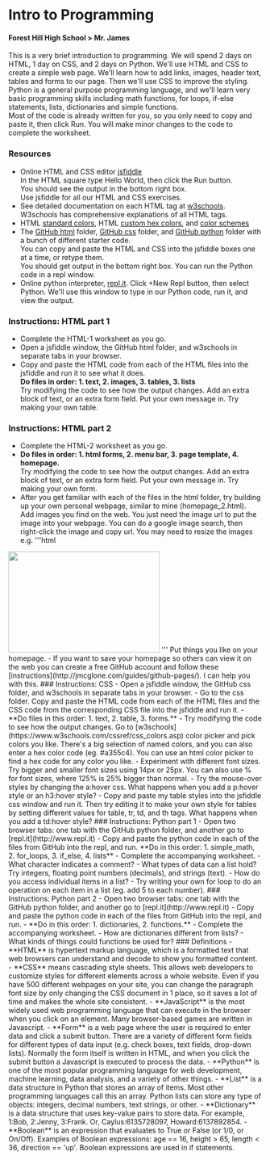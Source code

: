 # Intro to Programming
#### Forest Hill High School > Mr. James
This is a very brief introduction to programming. We will spend 2 days on HTML, 1 day on CSS, and 2 days on Python. We'll use HTML and CSS to create a simple web page. We'll learn how to add links, images, header text, tables and forms to our page. Then we'll use CSS to improve the styling. Python is a general purpose programming language, and we'll learn very basic programming skills including math functions, for loops, if-else statements, lists, dictionaries and simple functions.  
Most of the code is already written for you, so you only need to copy and paste it, then click Run. You will make minor changes to the code to complete the worksheet.  
### Resources
- Online HTML and CSS editor [jsfiddle](http://www.jsfiddle.net)   
In the HTML square type Hello World, then click the Run button.  
You should see the output in the bottom right box.  
Use jsfiddle for all our HTML and CSS exercises.  
- See detailed documentation on each HTML tag at [w3schools](https://www.w3schools.com/html/default.asp).  
W3schools has comprehensive explanations of all HTML tags.  
- HTML [standard colors](https://www.w3schools.com/cssref/css_colors.asp), HTML [custom hex colors](https://www.w3schools.com/colors/colors_picker.asp), and [color schemes](https://coolors.co/)  
- The [GitHub html](http://www.github.com/joeyajames/jps/html) folder, [GitHub css](https://github.com/joeyajames/jps/tree/master/css) folder, and [GitHub python](https://github.com/joeyajames/jps/tree/master/python) folder with a bunch of different starter code.  
You can copy and paste the HTML and CSS into the jsfiddle boxes one at a time, or retype them.  
You should get output in the bottom right box. You can run the Python code in a repl window. 
- Online python interpreter, [repl.it](https://repl.it). Click +New Repl button, then select Python. We'll use this window to type in our Python code, run it, and view the output.
### Instructions: HTML part 1
- Complete the HTML-1 worksheet as you go.  
- Open a jsfiddle window, the GitHub html folder, and w3schools in separate tabs in your browser.
- Copy and paste the HTML code from each of the HTML files into the jsfiddle and run it to see what it does.  
**Do files in order: 1. text, 2. images, 3. tables, 3. lists**  
Try modifying the code to see how the output changes. Add an extra block of text, or an extra form field. Put your own message in. Try making your own table.  
### Instructions: HTML part 2  
- Complete the HTML-2 worksheet as you go. 
- **Do files in order: 1. html forms, 2. menu bar, 3. page template, 4. homepage.**  
Try modifying the code to see how the output changes. Add an extra block of text, or an extra form field. Put your own message in. Try making your own form. 
- After you get familiar with each of the files in the html folder, try building up your own personal webpage, similar to mine (homepage_2.html).  
Add images you find on the web. You just need the image url to put the image into your webpage. You can do a google image search, then right-click the image and copy url. You may need to resize the images e.g. 
'''html 
<img src="my-url" width=300px height=200px />
'''  
Put things you like on your homepage.  
- If you want to save your homepage so others can view it on the web you can create a free GitHub account and follow these [instructions](http://jmcglone.com/guides/github-pages/).  I can help you with this.  
### Instructions: CSS
- Open a jsfiddle window, the GitHub css folder, and w3schools in separate tabs in your browser.
- Go to the css folder. Copy and paste the HTML code from each of the HTML files and the CSS code from the corresponding CSS file into the jsfiddle and run it. 
- **Do files in this order: 1. text, 2. table, 3. forms.**    
- Try modifying the code to see how the output changes. Go to [w3schools](https://www.w3schools.com/cssref/css_colors.asp) color picker and pick colors you like. There's a big selection of named colors, and you can also enter a hex color code (eg. #a355c4). You can use an html color picker to find a hex code for any color you like.
- Experiment with different font sizes. Try bigger and smaller font sizes using 14px or 25px. You can also use % for font sizes, where 125% is 25% bigger than normal.
- Try the mouse-over styles by changing the a:hover css. What happens when you add a p:hover style or an h3:hover style?
- Copy and paste my table styles into the jsfiddle css window and run it. Then try editing it to make your own style for tables by setting different values for table, tr, td, and th tags. What happens when you add a td:hover style?
### Instructions: Python part 1
- Open two browser tabs: one tab with the GitHub python folder, and another go to [repl.it](http://www.repl.it)
- Copy and paste the python code in each of the files from GitHub into the repl, and run.  
**Do in this order: 1. simple_math, 2. for_loops, 3. if_else, 4. lists**  
- Complete the accompanying worksheet.
- What character indicates a comment?
- What types of data can a list hold? Try integers, floating point numbers (decimals), and strings (text). 
- How do you access individual items in a list?
- Try writing your own for loop to do an operation on each item in a list (eg. add 5 to each number).  
### Instructions: Python part 2  
- Open two browser tabs: one tab with the GitHub python folder, and another go to [repl.it](http://www.repl.it)
- Copy and paste the python code in each of the files from GitHub into the repl, and run.  
- **Do in this order: 1. dictionaries, 2. functions.**  
- Complete the accompanying worksheet.
- How are dictionaries different from lists?  
- What kinds of things could functions be used for?  
### Definitions
- **HTML** is hypertext markup language, which is a formatted text that web browsers can understand and decode to show you formatted content.
- **CSS** means cascading style sheets. This allows web developers to customize styles for different elements across a whole website. Even if you have 500 different webpages on your site, you can change the paragraph font size by only changing the CSS document in 1 place, so it saves a lot of time and makes the whole site consistent.
- **JavaScript** is the most widely used web programming language that can execute in the browser when you click on an element. Many browser-based games are written in Javascript.
  - **Form** is a web page where the user is required to enter data and click a submit button. There are a variety of different form fields for different types of data input (e.g. check boxes, text fields, drop-down lists). Normally the form itself is written in HTML, and when  you click the submit button a Javascript is executed to process the data.
- **Python** is one of the most popular programming language for web development, machine learning, data analysis, and a variety of other things.
  - **List** is a data structure in Python that stores an array of items. Most other programming languages call this an array. Python lists can store any type of objects: integers, decimal numbers, text strings, or other.
  - **Dictionary** is a data structure that uses key-value pairs to store data. For example, 1:Bob, 2:Jenny, 3:Frank. Or, Caylus:6135728097, Howard:6137892854.  
  - **Boolean** is an expression that evaluates to True or False (or 1/0, or On/Off). Examples of Boolean expressions: age == 16, height > 65, length < 36, direction == 'up'. Boolean expressions are used in if statements.
